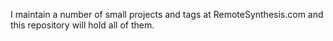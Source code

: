 I maintain a number of small projects and tags at RemoteSynthesis.com and this repository will hold all of them.